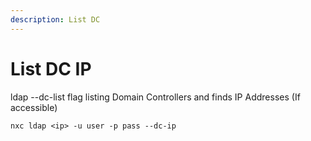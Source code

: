 ```yaml
---
description: List DC
---
```


# List DC IP

ldap --dc-list flag listing Domain Controllers and finds IP Addresses (If accessible)

```
nxc ldap <ip> -u user -p pass --dc-ip
```
